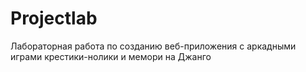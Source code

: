 # Projectlab

Лабораторная работа по созданию веб-приложения с аркадными играми крестики-нолики и мемори на Джанго
